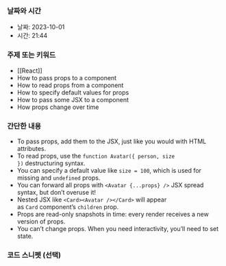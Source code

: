 ### 날짜와 시간

- 날짜: 2023-10-01
- 시간: 21:44

### 주제 또는 키워드

- [[React]]
- How to pass props to a component
- How to read props from a component
- How to specify default values for props
- How to pass some JSX to a component
- How props change over time
### 간단한 내용

-  To pass props, add them to the JSX, just like you would with HTML attributes.
- To read props, use the `function Avatar({ person, size })` destructuring syntax.
- You can specify a default value like `size = 100`, which is used for missing and `undefined` props.
- You can forward all props with `<Avatar {...props} />` JSX spread syntax, but don’t overuse it!
- Nested JSX like `<Card><Avatar /></Card>` will appear as `Card` component’s `children` prop.
- Props are read-only snapshots in time: every render receives a new version of props.
- You can’t change props. When you need interactivity, you’ll need to set state.
### 코드 스니펫 (선택)

